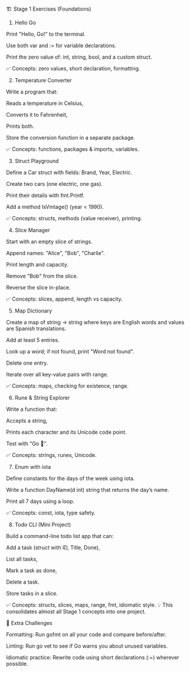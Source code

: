 🏗️ Stage 1 Exercises (Foundations)
1. Hello Go

Print "Hello, Go!" to the terminal.

Use both var and := for variable declarations.

Print the zero value of: int, string, bool, and a custom struct.

✅ Concepts: zero values, short declaration, formatting.

2. Temperature Converter

Write a program that:

Reads a temperature in Celsius,

Converts it to Fahrenheit,

Prints both.

Store the conversion function in a separate package.

✅ Concepts: functions, packages & imports, variables.

3. Struct Playground

Define a Car struct with fields: Brand, Year, Electric.

Create two cars (one electric, one gas).

Print their details with fmt.Printf.

Add a method IsVintage() (year < 1990).

✅ Concepts: structs, methods (value receiver), printing.

4. Slice Manager

Start with an empty slice of strings.

Append names: "Alice", "Bob", "Charlie".

Print length and capacity.

Remove "Bob" from the slice.

Reverse the slice in-place.

✅ Concepts: slices, append, length vs capacity.

5. Map Dictionary

Create a map of string → string where keys are English words and values are Spanish translations.

Add at least 5 entries.

Look up a word; if not found, print "Word not found".

Delete one entry.

Iterate over all key-value pairs with range.

✅ Concepts: maps, checking for existence, range.

6. Rune & String Explorer

Write a function that:

Accepts a string,

Prints each character and its Unicode code point.

Test with "Go 🐹".

✅ Concepts: strings, runes, Unicode.

7. Enum with iota

Define constants for the days of the week using iota.

Write a function DayName(d int) string that returns the day’s name.

Print all 7 days using a loop.

✅ Concepts: const, iota, type safety.

8. Todo CLI (Mini Project)

Build a command-line todo list app that can:

Add a task (struct with ID, Title, Done),

List all tasks,

Mark a task as done,

Delete a task.

Store tasks in a slice.

✅ Concepts: structs, slices, maps, range, fmt, idiomatic style.
💡 This consolidates almost all Stage 1 concepts into one project.

📌 Extra Challenges

Formatting: Run gofmt on all your code and compare before/after.

Linting: Run go vet to see if Go warns you about unused variables.

Idiomatic practice: Rewrite code using short declarations (:=) wherever possible.